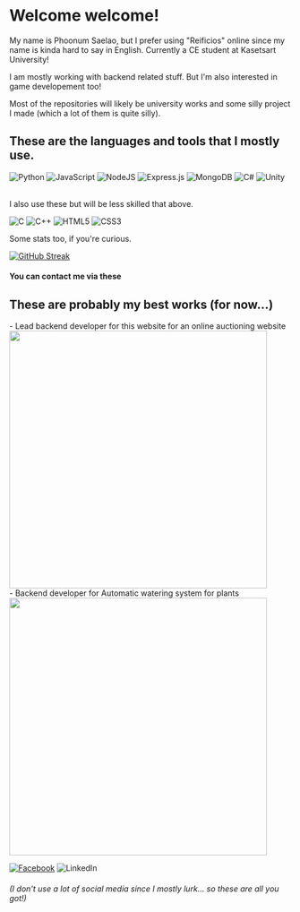 <h1> 
    Welcome welcome!
</h1>

My name is Phoonum Saelao, but I prefer using "Reificios" online since my name is kinda hard to say in English.
Currently a CE student at Kasetsart University!

I am mostly working with backend related stuff. But I'm also interested in game developement too!

Most of the repositories will likely be university works and some silly project I made (which a lot of them is quite silly).

<h2>
These are the languages and tools that I mostly use.
</h2>

![Python](https://img.shields.io/badge/python-3670A0?style=for-the-badge&logo=python&logoColor=ffdd54)
![JavaScript](https://img.shields.io/badge/javascript-%23323330.svg?style=for-the-badge&logo=javascript&logoColor=%23F7DF1E)
![NodeJS](https://img.shields.io/badge/node.js-6DA55F?style=for-the-badge&logo=node.js&logoColor=white)
![Express.js](https://img.shields.io/badge/express.js-%23404d59.svg?style=for-the-badge&logo=express&logoColor=%2361DAFB)
![MongoDB](https://img.shields.io/badge/MongoDB-%234ea94b.svg?style=for-the-badge&logo=mongodb&logoColor=white)
![C#](https://img.shields.io/badge/c%23-%23239120.svg?style=for-the-badge&logo=c-sharp&logoColor=white)
![Unity](https://img.shields.io/badge/unity-%23000000.svg?style=for-the-badge&logo=unity&logoColor=white)

<br>I also use these but will be less skilled that above.<br>

![C](https://img.shields.io/badge/c-%2300599C.svg?style=for-the-badge&logo=c&logoColor=white)
![C++](https://img.shields.io/badge/c++-%2300599C.svg?style=for-the-badge&logo=c%2B%2B&logoColor=white)
![HTML5](https://img.shields.io/badge/html5-%23E34F26.svg?style=for-the-badge&logo=html5&logoColor=white)
![CSS3](https://img.shields.io/badge/css3-%231572B6.svg?style=for-the-badge&logo=css3&logoColor=white)

Some stats too, if you're curious.

[![GitHub Streak](https://github-readme-streak-stats.herokuapp.com?user=Reificios&theme=tokyonight&hide_border=true&date_format=j%20M%5B%20Y%5D)](https://git.io/streak-stats)

<h4>
You can contact me via these
</h4>

<h2>
These are probably my best works (for now...) <br>
</h2>
- Lead backend developer for this website for an online auctioning website
<a href="https://github.com/KUOnlineAuction/backend">
    <img src="https://github-link-card.s3.ap-northeast-1.amazonaws.com/KUOnlineAuction/backend.png" width="460px">
</a><br>
- Backend developer for Automatic watering system for plants
<a href="https://github.com/Exceed-Group6/WateringSystem-backend">
    <img src="https://github-link-card.s3.ap-northeast-1.amazonaws.com/Exceed-Group6/WateringSystem-backend.png" width="460px">
</a><br>


[![Facebook](https://img.shields.io/badge/Facebook-%231877F2.svg?style=for-the-badge&logo=Facebook&logoColor=white)](https://www.facebook.com/Reificios/)
![LinkedIn](https://img.shields.io/badge/linkedin-%230077B5.svg?style=for-the-badge&logo=linkedin&logoColor=white)
<h6>
(I don't use a lot of social media since I mostly lurk... so these are all you got!)
</h6>